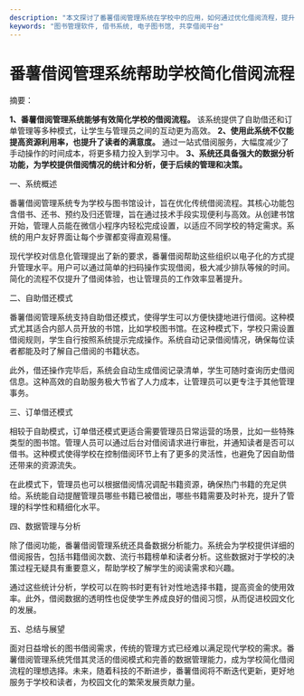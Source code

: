 ```yaml
---
description: "本文探讨了番薯借阅管理系统在学校中的应用，如何通过优化借阅流程，提升管理效率和读者体验。"
keywords: "图书管理软件, 借书系统, 电子图书馆, 共享借阅平台"
---
```

# 番薯借阅管理系统帮助学校简化借阅流程

摘要：

**1、番薯借阅管理系统能够有效简化学校的借阅流程。** 该系统提供了自助借还和订单管理等多种模式，让学生与管理员之间的互动更为高效。 **2、使用此系统不仅能提高资源利用率，也提升了读者的满意度。** 通过一站式借阅服务，大幅度减少了手动操作的时间成本，将更多精力投入到学习中。 **3、系统还具备强大的数据分析功能，为学校提供借阅情况的统计和分析，便于后续的管理和决策。**

一、系统概述

番薯借阅管理系统专为学校与图书馆设计，旨在优化传统借阅流程。其核心功能包含借书、还书、预约及归还管理，旨在通过技术手段实现便利与高效。从创建书馆开始，管理人员能在微信小程序内轻松完成设置，以适应不同学校的特定需求。系统的用户友好界面让每个步骤都变得直观易懂。

现代学校对信息化管理提出了新的要求，番薯借阅帮助这些组织以电子化的方式提升管理水平。用户可以通过简单的扫码操作实现借阅，极大减少排队等候的时间。简化的流程不仅提升了借阅体验，也让管理员的工作效率显著提升。

二、自助借还模式

番薯借阅管理系统支持自助借还模式，使得学生可以方便快捷地进行借阅。这种模式尤其适合内部人员开放的书馆，比如学校图书馆。在这种模式下，学校只需设置借阅规则，学生自行按照系统提示完成操作。系统自动记录借阅情况，确保每位读者都能及时了解自己借阅的书籍状态。

此外，借还操作完毕后，系统会自动生成借阅记录清单，学生可随时查询历史借阅信息。这种高效的自助服务极大节省了人力成本，让管理员可以更专注于其他管理事务。

三、订单借还模式

相较于自助模式，订单借还模式更适合需要管理员日常运营的场景，比如一些特殊类型的图书馆。管理人员可以通过后台对借阅请求进行审批，并通知读者是否可以借书。这种模式使得学校在控制借阅环节上有了更多的灵活性，也避免了因自助借还带来的资源流失。

在此模式下，管理员也可以根据借阅情况调配书籍资源，确保热门书籍的充足供给。系统能自动提醒管理员哪些书籍已被借出，哪些书籍需要及时补充，提升了管理的科学性和精细化水平。

四、数据管理与分析

除了借阅功能，番薯借阅管理系统还具备数据分析能力。系统会为学校提供详细的借阅报告，包括书籍借阅次数、流行书籍榜单和读者分析。这些数据对于学校的决策过程无疑具有重要意义，帮助学校了解学生的阅读需求和兴趣。

通过这些统计分析，学校可以在购书时更有针对性地选择书籍，提高资金的使用效率。此外，借阅数据的透明性也促使学生养成良好的借阅习惯，从而促进校园文化的发展。

五、总结与展望

面对日益增长的图书借阅需求，传统的管理方式已经难以满足现代学校的需求。番薯借阅管理系统凭借其灵活的借阅模式和完善的数据管理能力，成为学校简化借阅流程的理想选择。未来，随着科技的不断进步，番薯借阅将不断迭代更新，更好地服务于学校和读者，为校园文化的繁荣发展贡献力量。
